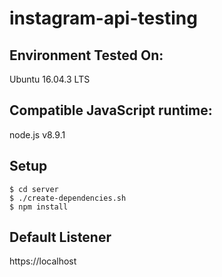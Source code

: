 # instagram-api-testing

## Environment Tested On:
Ubuntu 16.04.3 LTS

## Compatible JavaScript runtime:
node.js v8.9.1

## Setup
```
$ cd server
$ ./create-dependencies.sh
$ npm install
```

## Default Listener
https://localhost
